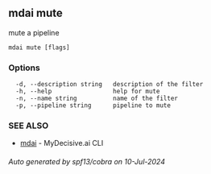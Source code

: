 ## mdai mute

mute a pipeline

```
mdai mute [flags]
```

### Options

```
  -d, --description string   description of the filter
  -h, --help                 help for mute
  -n, --name string          name of the filter
  -p, --pipeline string      pipeline to mute
```

### SEE ALSO

* [mdai](mdai.md)	 - MyDecisive.ai CLI

###### Auto generated by spf13/cobra on 10-Jul-2024
